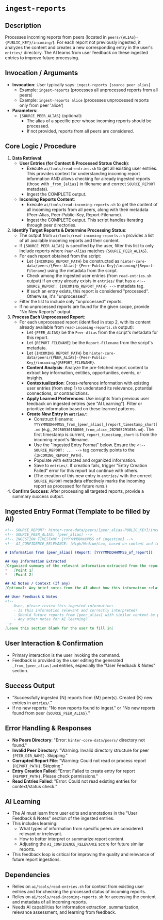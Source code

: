 # `ingest-reports`

## Description
Processes incoming reports from peers (located in `peers/{ALIAS}-{PUBLIC_KEY}/incoming/`). For each report not previously ingested, it analyzes the content and creates a new corresponding entry in the user's `entries/` directory. The AI learns from user feedback on these ingested entries to improve future processing.

## Invocation / Arguments
*   **Invocation**: User typically says: `ingest-reports [source_peer_alias]`
    *   Example: `ingest-reports` (processes all unprocessed reports from all peers)
    *   Example: `ingest-reports alice` (processes unprocessed reports only from peer 'alice')
*   **Parameters**:
    *   `{SOURCE_PEER_ALIAS}` (optional):
        *   The alias of a specific peer whose incoming reports should be processed.
        *   If not provided, reports from all peers are considered.

## Core Logic / Procedure
1.  **Data Retrieval**:
    *   **User Entries (for Context & Processed Status Check)**:
        *   Execute `ai/tools/read-entries.sh` to get all existing user entries. This provides context for understanding incoming report information AND allows checking for already ingested reports (those with `_from_[alias]` in filename and correct `SOURCE_REPORT` metadata).
        *   Ingest the COMPLETE output.
    *   **Incoming Reports Content**:
        *   Execute `ai/tools/read-incoming-reports.sh` to get the content of all incoming reports from all peers, along with their metadata (Peer-Alias, Peer-Public-Key, Report-Filename).
        *   Ingest the COMPLETE output. This script handles iterating through peer directories.
2.  **Identify Target Reports & Determine Processing Status**:
    *   The output from `ai/tools/read-incoming-reports.sh` provides a list of all available incoming reports and their content.
    *   If `{SOURCE_PEER_ALIAS}` is specified by the user, filter this list to only include reports where `Peer-Alias` matches `{SOURCE_PEER_ALIAS}`.
    *   For each report obtained from the script:
        *   Let `{INCOMING_REPORT_PATH}` be constructed as `hinter-core-data/peers/{Peer-Alias}-{Peer-Public-Key}/incoming/{Report-Filename}` using the metadata from the script.
        *   Check among the ingested user entries (from `read-entries.sh` output) if an entry already exists in `entries/` that has a `<!-- SOURCE_REPORT: {INCOMING_REPORT_PATH} -->` metadata tag.
        *   If such an entry exists, this report is considered "processed". Otherwise, it's "unprocessed".
    *   Filter the list to include only "unprocessed" reports.
    *   If no unprocessed reports are found for the given scope, provide "No New Reports" output.
3.  **Process Each Unprocessed Report**:
    *   For each unprocessed report (identified in step 2, with its content already available from `read-incoming-reports.sh` output):
        *   Let `{PEER_ALIAS}` be the `Peer-Alias` from the script's metadata for this report.
        *   Let `{REPORT_FILENAME}` be the `Report-Filename` from the script's metadata.
        *   Let `{INCOMING_REPORT_PATH}` be `hinter-core-data/peers/{PEER_ALIAS}-{Peer-Public-Key}/incoming/{REPORT_FILENAME}`.
        *   **Content Analysis**: Analyze the pre-fetched report content to extract key information, entities, opportunities, events, or insights.
        *   **Contextualization**: Cross-reference information with existing user entries (from step 1) to understand its relevance, potential connections, or contradictions.
        *   **Apply Learned Preferences**: Use insights from previous user feedback on ingested entries (see "AI Learning"). Filter or prioritize information based on these learned patterns.
        *   **Create New Entry in `entries/`**:
            *   Construct filename: `YYYYMMDDHHMMSS_from_[peer_alias]_[report_timestamp_short].md` (e.g., `20250530180000_from_alice_202505291030.md`). The first timestamp is current, `report_timestamp_short` is from the incoming report's filename.
            *   Use the "Ingested Entry Format" below. Ensure the `<!-- SOURCE_REPORT: ... -->` tag correctly points to the `{INCOMING_REPORT_PATH}`.
            *   Populate with extracted and organized information.
            *   Save to `entries/`. If creation fails, trigger "Entry Creation Failed" error for this report but continue with others.
            *   (The creation of this new entry in `entries/` with the correct `SOURCE_REPORT` metadata effectively marks the incoming report as processed for future runs.)
4.  **Confirm Success**: After processing all targeted reports, provide a summary success output.

## Ingested Entry Format (Template to be filled by AI)
```markdown
<!-- SOURCE_REPORT: hinter-core-data/peers/[peer_alias-PUBLIC_KEY]/incoming/[YYYYMMDDHHMMSS_of_report].md -->
<!-- SOURCE_PEER_ALIAS: [peer_alias] -->
<!-- INGESTION_TIMESTAMP: [YYYYMMDDHHMMSS of ingestion] -->
<!-- AI_CONFIDENCE_RELEVANCE: [High/Medium/Low, based on content and learned preferences] -->

# Information from [peer_alias] (Report: [YYYYMMDDHHMMSS_of_report])

## Key Information Extracted
[Organized summary of the relevant information extracted from the report. This could be bullet points, paragraphs, or structured data depending on the report's content.]
*   [Point 1]
*   [Point 2]

## AI Notes / Context (If any)
[Optional: Any brief notes from the AI about how this information relates to existing entries, or potential areas of interest for the user.]

## User Feedback & Notes
<!--
    User, please review this ingested information:
    - Is this information relevant and correctly interpreted?
    - Should future reports from [peer_alias] with similar content be prioritized or de-prioritized?
    - Any other notes for AI learning?
-->
[Leave this section blank for the user to fill in]
```

## User Interaction & Confirmation
*   Primary interaction is the user invoking the command.
*   Feedback is provided by the user editing the generated `_from_[peer_alias].md` entries, especially the "User Feedback & Notes" section.

## Success Output
*   "Successfully ingested {N} reports from {M} peer(s). Created {K} new entries in `entries/`."
*   If no new reports: "No new reports found to ingest." or "No new reports found from peer `{SOURCE_PEER_ALIAS}`."

## Error Handling & Responses
*   **No Peers Directory**: "Error: `hinter-core-data/peers/` directory not found."
*   **Invalid Peer Directory**: "Warning: Invalid directory structure for peer `{PEER_DIR_NAME}`. Skipping."
*   **Corrupted Report File**: "Warning: Could not read or process report `{REPORT_PATH}`. Skipping."
*   **Entry Creation Failed**: "Error: Failed to create entry for report `{REPORT_PATH}`. Please check permissions."
*   **Read Entries Failed**: "Error: Could not read existing entries for context/status check."

## AI Learning
*   The AI must learn from user edits and annotations in the "User Feedback & Notes" section of the ingested entries.
*   This includes learning:
    *   What types of information from specific peers are considered relevant or irrelevant.
    *   How to better interpret or summarize report content.
    *   Adjusting the `AI_CONFIDENCE_RELEVANCE` score for future similar reports.
*   This feedback loop is critical for improving the quality and relevance of future report ingestions.

## Dependencies
*   Relies on `ai/tools/read-entries.sh` for context from existing user entries and for checking the processed status of incoming reports.
*   Relies on `ai/tools/read-incoming-reports.sh` for accessing the content and metadata of all incoming reports.
*   Needs AI capabilities for information extraction, summarization, relevance assessment, and learning from feedback.
